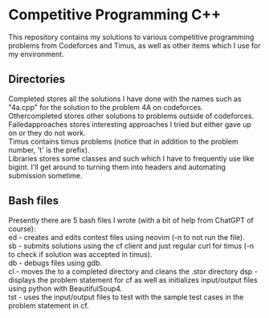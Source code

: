 #  Competitive Programming C++

This repository contains my solutions to various competitive programming problems from Codeforces and Timus, as well as other items which I use for my environment.


## Directories
Completed stores all the solutions I have done with the names such as "4a.cpp" for the solution to the problem 4A on codeforces.    
Othercompleted stores other solutions to problems outside of codeforces.  
Failedapproaches stores interesting approaches I tried but either gave up on or they do not work.   
Timus contains timus problems (notice that in addition to the problem number, 't' is the prefix).   
Libraries stores some classes and such which I have to frequently use like bigint. I'll get around to turning them into headers and automating submission sometime.   



## Bash files

Presently there are 5 bash files I wrote (with a bit of help from ChatGPT of course):  
ed - creates and edits contest files using neovim (-n to not run the file).  
sb - submits solutions using the cf client and just regular curl for timus (-n to check if solution was accepted in timus).  
db - debugs files using gdb.  
cl - moves the to a completed directory and cleans the .stor directory
dsp - displays the problem statement for cf as well as initializes input/output files using python with BeautifulSoup4.  
tst - uses the input/output files to test with the sample test cases in the problem statement in cf.   

